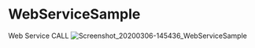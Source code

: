 # WebServiceSample
Web Service CALL
![Screenshot_20200306-145436_WebServiceSample](https://user-images.githubusercontent.com/31632976/76071525-6a4ad180-5fbc-11ea-9f68-7f95e631e106.jpg)
